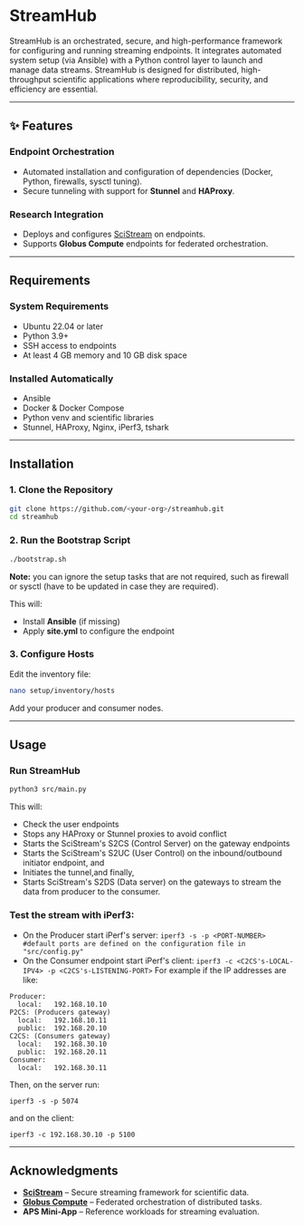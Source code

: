 # StreamHub

StreamHub is an orchestrated, secure, and high-performance framework for configuring and running streaming endpoints. It integrates automated system setup (via Ansible) with a Python control layer to launch and manage data streams. StreamHub is designed for distributed, high-throughput scientific applications where reproducibility, security, and efficiency are essential.

---

## ✨ Features

### Endpoint Orchestration
- Automated installation and configuration of dependencies (Docker, Python, firewalls, sysctl tuning).
- Secure tunneling with support for **Stunnel** and **HAProxy**.

### Research Integration
- Deploys and configures [SciStream](https://github.com/scistream/scistream-proto) on endpoints.
- Supports **Globus Compute** endpoints for federated orchestration.

---

## Requirements

### System Requirements
- Ubuntu 22.04 or later
- Python 3.9+
- SSH access to endpoints
- At least 4 GB memory and 10 GB disk space

### Installed Automatically
- Ansible
- Docker & Docker Compose
- Python venv and scientific libraries
- Stunnel, HAProxy, Nginx, iPerf3, tshark

---

## Installation

### 1. Clone the Repository
```bash
git clone https://github.com/<your-org>/streamhub.git
cd streamhub
```

### 2. Run the Bootstrap Script
```bash
./bootstrap.sh
```
**Note:** you can ignore the setup tasks that are not required, such as firewall or sysctl (have to be updated in case they are required).

This will:
- Install **Ansible** (if missing)
- Apply **site.yml** to configure the endpoint

### 3. Configure Hosts
Edit the inventory file:
```bash
nano setup/inventory/hosts
```
Add your producer and consumer nodes.

---
## Usage

### Run StreamHub
```bash
python3 src/main.py
```

This will:
- Check the user endpoints
- Stops any HAProxy or Stunnel proxies to avoid conflict
- Starts the SciStream's S2CS (Control Server) on the gateway endpoints
- Starts the SciStream's S2UC (User Control) on the inbound/outbound initiator endpoint, and
- Initiates the tunnel,and finally,
- Starts SciStream's S2DS (Data server) on the gateways to stream the data from producer to the consumer.

### Test the stream with iPerf3:
- On the Producer start iPerf's server:
```iperf3 -s -p <PORT-NUMBER>      #default ports are defined on the configuration file in "src/config.py"```
- On the Consumer endpoint start iPerf's client:
```iperf3 -c <C2CS's-LOCAL-IPV4> -p <C2CS's-LISTENING-PORT>```
For example if the IP addresses are like:
```
Producer:
  local:   192.168.10.10
P2CS: (Producers gateway)
  local:   192.168.10.11
  public:  192.168.20.10
C2CS: (Consumers gateway)
  local:   192.168.30.10
  public:  192.168.20.11
Consumer:
  local:   192.168.30.11
```

Then, on the server run:
```
iperf3 -s -p 5074
```
and on the client:
```
iperf3 -c 192.168.30.10 -p 5100
```
---

## Acknowledgments

- [**SciStream**](https://github.com/scistream/scistream-proto) – Secure streaming framework for scientific data.
- [**Globus Compute**](https://www.globus.org/compute) – Federated orchestration of distributed tasks.
- **APS Mini-App** – Reference workloads for streaming evaluation.
